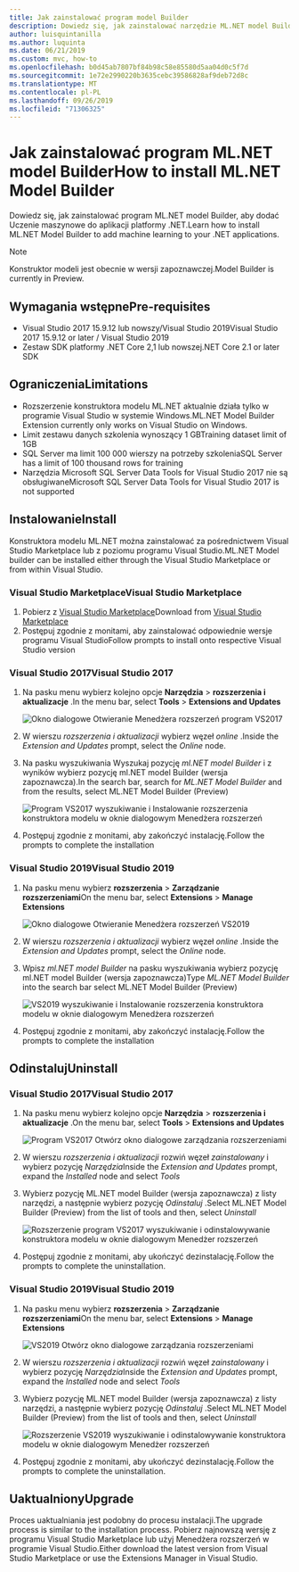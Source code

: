```yaml
---
title: Jak zainstalować program model Builder
description: Dowiedz się, jak zainstalować narzędzie ML.NET model Builder
author: luisquintanilla
ms.author: luquinta
ms.date: 06/21/2019
ms.custom: mvc, how-to
ms.openlocfilehash: b0d45ab7807bf84b98c58e85580d5aa04d0c5f7d
ms.sourcegitcommit: 1e72e2990220b3635cebc39586828af9deb72d8c
ms.translationtype: MT
ms.contentlocale: pl-PL
ms.lasthandoff: 09/26/2019
ms.locfileid: "71306325"
---
```

# <a name="how-to-install-mlnet-model-builder"></a><span data-ttu-id="eacca-103">Jak zainstalować program ML.NET model Builder</span><span class="sxs-lookup"><span data-stu-id="eacca-103">How to install ML.NET Model Builder</span></span>

<span data-ttu-id="eacca-104">Dowiedz się, jak zainstalować program ML.NET model Builder, aby dodać Uczenie maszynowe do aplikacji platformy .NET.</span><span class="sxs-lookup"><span data-stu-id="eacca-104">Learn how to install ML.NET Model Builder to add machine learning to your .NET applications.</span></span>

> [!NOTE]
> <span data-ttu-id="eacca-105">Konstruktor modeli jest obecnie w wersji zapoznawczej.</span><span class="sxs-lookup"><span data-stu-id="eacca-105">Model Builder is currently in Preview.</span></span>

## <a name="pre-requisites"></a><span data-ttu-id="eacca-106">Wymagania wstępne</span><span class="sxs-lookup"><span data-stu-id="eacca-106">Pre-requisites</span></span>

- <span data-ttu-id="eacca-107">Visual Studio 2017 15.9.12 lub nowszy/Visual Studio 2019</span><span class="sxs-lookup"><span data-stu-id="eacca-107">Visual Studio 2017 15.9.12 or later / Visual Studio 2019</span></span>
- <span data-ttu-id="eacca-108">Zestaw SDK platformy .NET Core 2,1 lub nowszej</span><span class="sxs-lookup"><span data-stu-id="eacca-108">.NET Core 2.1 or later SDK</span></span>

## <a name="limitations"></a><span data-ttu-id="eacca-109">Ograniczenia</span><span class="sxs-lookup"><span data-stu-id="eacca-109">Limitations</span></span>

- <span data-ttu-id="eacca-110">Rozszerzenie konstruktora modelu ML.NET aktualnie działa tylko w programie Visual Studio w systemie Windows.</span><span class="sxs-lookup"><span data-stu-id="eacca-110">ML.NET Model Builder Extension currently only works on Visual Studio on Windows.</span></span>
- <span data-ttu-id="eacca-111">Limit zestawu danych szkolenia wynoszący 1 GB</span><span class="sxs-lookup"><span data-stu-id="eacca-111">Training dataset limit of 1GB</span></span>
- <span data-ttu-id="eacca-112">SQL Server ma limit 100 000 wierszy na potrzeby szkolenia</span><span class="sxs-lookup"><span data-stu-id="eacca-112">SQL Server has a limit of 100 thousand rows for training</span></span>
- <span data-ttu-id="eacca-113">Narzędzia Microsoft SQL Server Data Tools for Visual Studio 2017 nie są obsługiwane</span><span class="sxs-lookup"><span data-stu-id="eacca-113">Microsoft SQL Server Data Tools for Visual Studio 2017 is not supported</span></span>

## <a name="install"></a><span data-ttu-id="eacca-114">Instalowanie</span><span class="sxs-lookup"><span data-stu-id="eacca-114">Install</span></span>

<span data-ttu-id="eacca-115">Konstruktora modelu ML.NET można zainstalować za pośrednictwem Visual Studio Marketplace lub z poziomu programu Visual Studio.</span><span class="sxs-lookup"><span data-stu-id="eacca-115">ML.NET Model builder can be installed either through the Visual Studio Marketplace or from within Visual Studio.</span></span> 

### <a name="visual-studio-marketplace"></a><span data-ttu-id="eacca-116">Visual Studio Marketplace</span><span class="sxs-lookup"><span data-stu-id="eacca-116">Visual Studio Marketplace</span></span>

1. <span data-ttu-id="eacca-117">Pobierz z [Visual Studio Marketplace](https://marketplace.visualstudio.com/items?itemName=MLNET.07)</span><span class="sxs-lookup"><span data-stu-id="eacca-117">Download from [Visual Studio Marketplace](https://marketplace.visualstudio.com/items?itemName=MLNET.07)</span></span>
1. <span data-ttu-id="eacca-118">Postępuj zgodnie z monitami, aby zainstalować odpowiednie wersje programu Visual Studio</span><span class="sxs-lookup"><span data-stu-id="eacca-118">Follow prompts to install onto respective Visual Studio version</span></span>

### <a name="visual-studio-2017"></a><span data-ttu-id="eacca-119">Visual Studio 2017</span><span class="sxs-lookup"><span data-stu-id="eacca-119">Visual Studio 2017</span></span>

1. <span data-ttu-id="eacca-120">Na pasku menu wybierz kolejno opcje **Narzędzia** > **rozszerzenia i aktualizacje** .</span><span class="sxs-lookup"><span data-stu-id="eacca-120">In the menu bar, select **Tools** > **Extensions and Updates**</span></span>

    ![Okno dialogowe Otwieranie Menedżera rozszerzeń program VS2017](./media/install-model-builder/vs2017-open-extensions-manager.png)

1. <span data-ttu-id="eacca-122">W wierszu *rozszerzenia i aktualizacji* wybierz węzeł *online* .</span><span class="sxs-lookup"><span data-stu-id="eacca-122">Inside the *Extension and Updates* prompt, select the *Online* node.</span></span>
1. <span data-ttu-id="eacca-123">Na pasku wyszukiwania Wyszukaj pozycję *ml.NET model Builder* i z wyników wybierz pozycję ml.NET model Builder (wersja zapoznawcza).</span><span class="sxs-lookup"><span data-stu-id="eacca-123">In the search bar, search for *ML.NET Model Builder* and from the results, select ML.NET Model Builder (Preview)</span></span>

    ![Program VS2017 wyszukiwanie i Instalowanie rozszerzenia konstruktora modelu w oknie dialogowym Menedżera rozszerzeń](./media/install-model-builder/vs2017-install-model-builder.png)

1. <span data-ttu-id="eacca-125">Postępuj zgodnie z monitami, aby zakończyć instalację.</span><span class="sxs-lookup"><span data-stu-id="eacca-125">Follow the prompts to complete the installation</span></span>

### <a name="visual-studio-2019"></a><span data-ttu-id="eacca-126">Visual Studio 2019</span><span class="sxs-lookup"><span data-stu-id="eacca-126">Visual Studio 2019</span></span>

1. <span data-ttu-id="eacca-127">Na pasku menu wybierz **rozszerzenia** > **Zarządzanie rozszerzeniami**</span><span class="sxs-lookup"><span data-stu-id="eacca-127">On the menu bar, select **Extensions** > **Manage Extensions**</span></span>

    ![Okno dialogowe Otwieranie Menedżera rozszerzeń VS2019](./media/install-model-builder/vs2019-open-extensions-manager.png)

1. <span data-ttu-id="eacca-129">W wierszu *rozszerzenia i aktualizacji* wybierz węzeł *online* .</span><span class="sxs-lookup"><span data-stu-id="eacca-129">Inside the *Extension and Updates* prompt, select the *Online* node.</span></span>
1. <span data-ttu-id="eacca-130">Wpisz *ml.NET model Builder* na pasku wyszukiwania wybierz pozycję ml.NET model Builder (wersja zapoznawcza)</span><span class="sxs-lookup"><span data-stu-id="eacca-130">Type *ML.NET Model Builder* into the search bar select ML.NET Model Builder (Preview)</span></span>

    ![VS2019 wyszukiwanie i Instalowanie rozszerzenia konstruktora modelu w oknie dialogowym Menedżera rozszerzeń](./media/install-model-builder/vs2019-install-model-builder.png)

1. <span data-ttu-id="eacca-132">Postępuj zgodnie z monitami, aby zakończyć instalację.</span><span class="sxs-lookup"><span data-stu-id="eacca-132">Follow the prompts to complete the installation</span></span>

## <a name="uninstall"></a><span data-ttu-id="eacca-133">Odinstaluj</span><span class="sxs-lookup"><span data-stu-id="eacca-133">Uninstall</span></span>

### <a name="visual-studio-2017"></a><span data-ttu-id="eacca-134">Visual Studio 2017</span><span class="sxs-lookup"><span data-stu-id="eacca-134">Visual Studio 2017</span></span>

1. <span data-ttu-id="eacca-135">Na pasku menu wybierz kolejno opcje **Narzędzia** > **rozszerzenia i aktualizacje** .</span><span class="sxs-lookup"><span data-stu-id="eacca-135">On the menu bar, select **Tools** > **Extensions and Updates**</span></span>

    ![Program VS2017 Otwórz okno dialogowe zarządzania rozszerzeniami](./media/install-model-builder/vs2017-open-extensions-manager.png)

1. <span data-ttu-id="eacca-137">W wierszu *rozszerzenia i aktualizacji* rozwiń węzeł *zainstalowany* i wybierz pozycję *Narzędzia*</span><span class="sxs-lookup"><span data-stu-id="eacca-137">Inside the *Extension and Updates* prompt, expand the *Installed* node and select *Tools*</span></span>
1. <span data-ttu-id="eacca-138">Wybierz pozycję ML.NET model Builder (wersja zapoznawcza) z listy narzędzi, a następnie wybierz pozycję *Odinstaluj* .</span><span class="sxs-lookup"><span data-stu-id="eacca-138">Select ML.NET Model Builder (Preview) from the list of tools and then, select *Uninstall*</span></span>

    ![Rozszerzenie program VS2017 wyszukiwanie i odinstalowywanie konstruktora modelu w oknie dialogowym Menedżer rozszerzeń](./media/install-model-builder/vs2017-uninstall-model-builder.png)

1. <span data-ttu-id="eacca-140">Postępuj zgodnie z monitami, aby ukończyć dezinstalację.</span><span class="sxs-lookup"><span data-stu-id="eacca-140">Follow the prompts to complete the uninstallation.</span></span>

### <a name="visual-studio-2019"></a><span data-ttu-id="eacca-141">Visual Studio 2019</span><span class="sxs-lookup"><span data-stu-id="eacca-141">Visual Studio 2019</span></span>

1. <span data-ttu-id="eacca-142">Na pasku menu wybierz **rozszerzenia** > **Zarządzanie rozszerzeniami**</span><span class="sxs-lookup"><span data-stu-id="eacca-142">On the menu bar, select **Extensions** > **Manage Extensions**</span></span>

    ![VS2019 Otwórz okno dialogowe zarządzania rozszerzeniami](./media/install-model-builder/vs2019-open-extensions-manager.png)

1. <span data-ttu-id="eacca-144">W wierszu *rozszerzenia i aktualizacji* rozwiń węzeł *zainstalowany* i wybierz pozycję *Narzędzia*</span><span class="sxs-lookup"><span data-stu-id="eacca-144">Inside the *Extension and Updates* prompt, expand the *Installed* node and select *Tools*</span></span>
1. <span data-ttu-id="eacca-145">Wybierz pozycję ML.NET model Builder (wersja zapoznawcza) z listy narzędzi, a następnie wybierz pozycję *Odinstaluj* .</span><span class="sxs-lookup"><span data-stu-id="eacca-145">Select ML.NET Model Builder (Preview) from the list of tools and then, select *Uninstall*</span></span>

    ![Rozszerzenie VS2019 wyszukiwanie i odinstalowywanie konstruktora modelu w oknie dialogowym Menedżer rozszerzeń](./media/install-model-builder/vs2019-uninstall-model-builder.png)

1. <span data-ttu-id="eacca-147">Postępuj zgodnie z monitami, aby ukończyć dezinstalację.</span><span class="sxs-lookup"><span data-stu-id="eacca-147">Follow the prompts to complete the uninstallation.</span></span>

## <a name="upgrade"></a><span data-ttu-id="eacca-148">Uaktualniony</span><span class="sxs-lookup"><span data-stu-id="eacca-148">Upgrade</span></span>

<span data-ttu-id="eacca-149">Proces uaktualniania jest podobny do procesu instalacji.</span><span class="sxs-lookup"><span data-stu-id="eacca-149">The upgrade process is similar to the installation process.</span></span> <span data-ttu-id="eacca-150">Pobierz najnowszą wersję z programu Visual Studio Marketplace lub użyj Menedżera rozszerzeń w programie Visual Studio.</span><span class="sxs-lookup"><span data-stu-id="eacca-150">Either download the latest version from Visual Studio Marketplace or use the Extensions Manager in Visual Studio.</span></span>
